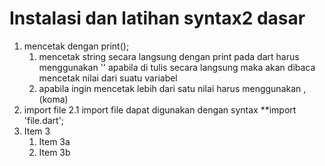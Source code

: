 # Instalasi dan latihan syntax2 dasar
1. mencetak dengan print();
    1. mencetak string secara langsung dengan print pada dart harus menggunakan '' apabila di tulis secara langsung maka akan dibaca  mencetak nilai dari suatu variabel
    1. apabila ingin mencetak lebih dari satu nilai harus menggunakan , (koma)
2. import file 
    2.1 import file dapat digunakan dengan syntax **import 'file.dart'; 
1. Item 3
   1. Item 3a
   1. Item 3b
